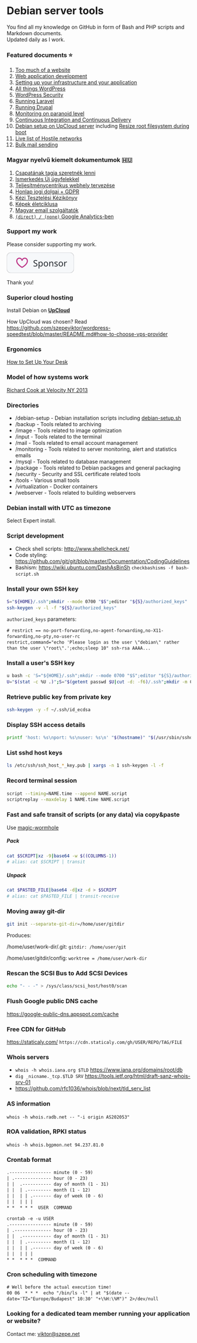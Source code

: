 # Debian server tools

You find all my knowledge on GitHub in form of Bash and PHP scripts and Markdown documents.  
Updated daily as I work.

### Featured documents :star:

1. [Too much of a website](/webserver/Production-website.md)
1. [Web application development](/webserver/PHP-development.md)
1. [Setting up your infrastructure and your application](/Onboarding.md)
1. [All things WordPress](https://github.com/szepeviktor/wordpress-website-lifecycle)
1. [WordPress Security](https://github.com/szepeviktor/wordpress-website-lifecycle/blob/master/WordPress-security.md)
1. [Running Laravel](/webserver/laravel)
1. [Running Drupal](/webserver/Drupal.md)
1. [Monitoring on paranoid level](/monitoring#readme)
1. [Continuous Integration and Continuous Delivery](/webserver/Continuous-integration-Continuous-delivery.md)
1. [Debian setup on UpCloud server](/debian-setup)
   including [Resize root filesystem during boot](/debian-setup/debian-resizefs.sh)
1. [Live list of Hostile networks](/security/myattackers-ipsets/ipset)
1. [Bulk mail sending](/mail/README.md#bulk-mail)

### Magyar nyelvű kiemelt dokumentumok :hungary:

1. [Csapatának tagja szeretnék lenni](/CV2.md)
1. [Ismerkedés Új ügyfelekkel](/Onboarding-business.md)
1. [Teljesítménycentrikus webhely tervezése](/webserver/Website-Funnel-UX.md)
1. [Honlap jogi dolgai + GDPR](/webserver/Production-website.md#jogi-dolgok-hu)
1. [Kézi Tesztelési Kézikönyv](/webserver/Manual-testing-HU.md)
1. [Képek életciklusa](/image/Kep-eletciklus.md)
1. [Magyar email szolgáltatók](/mail/Hungarian-ESP.md)
1. [`(direct) / (none)` Google Analytics-ben](/monitoring/Analytics-direct-none-traffic.md)

### Support my work

Please consider supporting my work.

[![Sponsor](https://github.com/szepeviktor/.github/raw/master/.github/assets/github-like-sponsor-button.svg)](https://github.com/sponsors/szepeviktor)

Thank you!

### Superior cloud hosting

Install Debian on [**UpCloud**](https://www.upcloud.com/register/?promo=U29Q8S)

How UpCloud was chosen? Read https://github.com/szepeviktor/wordpress-speedtest/blob/master/README.md#how-to-choose-vps-provider

### Ergonomics

[How to Set Up Your Desk](https://youtu.be/F8_ME4VwTiw?t=31)

### Model of how systems work

[Richard Cook at Velocity NY 2013](https://youtu.be/PGLYEDpNu60?t=5m44s)

### Directories

- /debian-setup - Debian installation scripts including [debian-setup.sh](/debian-setup/debian-setup.sh)
- /backup - Tools related to archiving
- /image - Tools related to image optimization
- /input - Tools related to the terminal
- /mail - Tools related to email account management
- /monitoring - Tools related to server monitoring, alert and statistics emails
- /mysql - Tools related to database management
- /package - Tools related to Debian packages and general packaging
- /security - Security and SSL certificate related tools
- /tools - Various small tools
- /virtualization - Docker containers
- /webserver - Tools related to building webservers

### Debian install with UTC as timezone

Select Expert install.

### Script development

- Check shell scripts: http://www.shellcheck.net/
- Code styling: https://github.com/git/git/blob/master/Documentation/CodingGuidelines
- Bashism: https://wiki.ubuntu.com/DashAsBinSh `checkbashisms -f bash-script.sh`

### Install your own SSH key

```bash
S="${HOME}/.ssh";mkdir --mode 0700 "$S";editor "${S}/authorized_keys"
ssh-keygen -v -l -f "${S}/authorized_keys"
```

`authorized_keys` parameters:

```
# restrict == no-port-forwarding,no-agent-forwarding,no-X11-forwarding,no-pty,no-user-rc
restrict,command="echo 'Please login as the user \"debian\" rather than the user \"root\".';echo;sleep 10" ssh-rsa AAAA...
```

### Install a user's SSH key

```bash
u bash -c 'S="${HOME}/.ssh";mkdir --mode 0700 "$S";editor "${S}/authorized_keys"'
U="$(stat -c %U .)";S="$(getent passwd $U|cut -d: -f6)/.ssh";mkdir -m 0700 "$S";editor "${S}/authorized_keys";chown -R $U:$U "$S"
```

### Retrieve public key from private key

```bash
ssh-keygen -y -f ~/.ssh/id_ecdsa
```

### Display SSH access details

```bash
printf 'host: %s\nport: %s\nuser: %s\n' "$(hostname)" "$(/usr/sbin/sshd -T -C user=root -C host=localhost -C addr=localhost|sed -n -e 's/^port \([0-9]\+\)$/\1/p')" "$(ls -tr /home/|tail -n1)"
```

### List sshd host keys

```bash
ls /etc/ssh/ssh_host_*_key.pub | xargs -n 1 ssh-keygen -l -f
```

### Record terminal session

```bash
script --timing=NAME.time --append NAME.script
scriptreplay --maxdelay 1 NAME.time NAME.script
```

### Fast and safe transit of scripts (or any data) via copy&paste

Use [magic-wormhole](https://github.com/warner/magic-wormhole)

##### Pack

```bash
cat $SCRIPT|xz -9|base64 -w $((COLUMNS-1))
# alias: cat $SCRIPT | transit
```

##### Unpack

```bash
cat $PASTED_FILE|base64 -d|xz -d > $SCRIPT
# alias: cat $PASTED_FILE | transit-receive
```

### Moving away git-dir

```bash
git init --separate-git-dir=/home/user/gitdir
```

Produces:

/home/user/work-dir/.git: `gitdir: /home/user/git`

/home/user/gitdir/config: `worktree = /home/user/work-dir`

### Rescan the SCSI Bus to Add SCSI Devices

```bash
echo "- - -" > /sys/class/scsi_host/host0/scan
```

### Flush Google public DNS cache

https://google-public-dns.appspot.com/cache

### Free CDN for GitHub

https://staticaly.com/ `https://cdn.staticaly.com/gh/USER/REPO/TAG/FILE`

### Whois servers

- `whois -h whois.iana.org $TLD` https://www.iana.org/domains/root/db
- `dig _nicname._tcp.$TLD SRV` https://tools.ietf.org/html/draft-sanz-whois-srv-01
- https://github.com/rfc1036/whois/blob/next/tld_serv_list

### AS information

`whois -h whois.radb.net -- "-i origin AS202053"`

### ROA validation, RPKI status

`whois -h whois.bgpmon.net 94.237.81.0`

<!-- UNICODE owl domain name 
[﴾͡๏̯͡๏﴿.tk](http://xn--wta3hb403ica11187ama.tk/) -->

### Crontab format

```
.---------------- minute (0 - 59)
| .-------------- hour (0 - 23)
| |  .----------- day of month (1 - 31)
| |  | .--------- month (1 - 12)
| |  | | .------- day of week (0 - 6)
| |  | | |
* *  * * *  USER  COMMAND
```

```
crontab -e -u USER
.---------------- minute (0 - 59)
| .-------------- hour (0 - 23)
| |  .----------- day of month (1 - 31)
| |  | .--------- month (1 - 12)
| |  | | .------- day of week (0 - 6)
| |  | | |
* *  * * *  COMMAND
```

### Cron scheduling with timezone

```cron
# Well before the actual execution time!
00 06  * * *  echo "/bin/ls -l" | at "$(date --date='TZ="Europe/Budapest" 10:30' "+\%H:\%M")" 2>/dev/null
```

### Looking for a dedicated team member running your application or website?

Contact me: viktor@szepe.net
